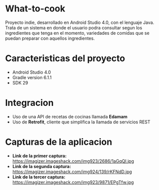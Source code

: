 # What-to-cook
Proyecto indie, desarrollado en Android Studio 4.0, con el lenguaje Java. Trata de un sistema en donde el usuario podra consultar segun los ingredientes que tenga en el momento, variedades de comidas que se puedan preparar con aquellos ingredientes.


# Caracteristicas del proyecto

- Android Studio 4.0
- Gradle version 6.1.1
- SDK 29

# Integracion

- Uso de una API de recetas de cocinas llamada **Edamam**
- Uso de **Retrofit**, cliente que simplifica la llamada de servicios REST


# Capturas de la aplicacion

- **Link de la primer captura:** https://imagizer.imageshack.com/img923/2686/1aGqQI.jpg
- **Link de la segunda captura:** https://imagizer.imageshack.com/img924/139/rKFNdD.jpg
- **Link de la tercer captura:** https://imagizer.imageshack.com/img923/9871/EPgTfw.jpg
